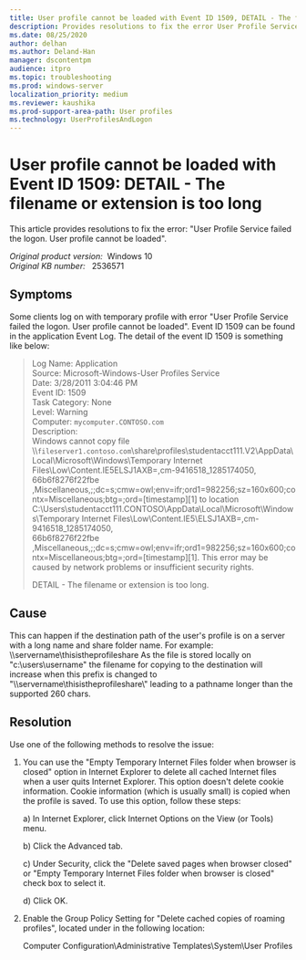```yaml
---
title: User profile cannot be loaded with Event ID 1509, DETAIL - The filename or extension is too long
description: Provides resolutions to fix the error User Profile Service failed the logon. User profile cannot be loaded.
ms.date: 08/25/2020
author: delhan
ms.author: Deland-Han
manager: dscontentpm
audience: itpro
ms.topic: troubleshooting
ms.prod: windows-server
localization_priority: medium
ms.reviewer: kaushika
ms.prod-support-area-path: User profiles
ms.technology: UserProfilesAndLogon
---
```

# User profile cannot be loaded with Event ID 1509: DETAIL - The filename or extension is too long

This article provides resolutions to fix the error: "User Profile Service failed the logon. User profile cannot be loaded".

_Original product version:_ &nbsp;Windows 10  
_Original KB number:_ &nbsp; 2536571

## Symptoms

Some clients log on with temporary profile with error "User Profile Service failed the logon. User profile cannot be loaded". Event ID 1509 can be found in the application Event Log. The detail of the event ID 1509 is something like below:

> Log Name: Application  
Source: Microsoft-Windows-User Profiles Service  
Date: 3/28/2011 3:04:46 PM  
Event ID: 1509  
Task Category: None  
Level: Warning  
Computer: `mycomputer.CONTOSO.com`  
Description:  
Windows cannot copy file  
\\\\`fileserver1.contoso.com`\share\profiles\studentacct111.V2\AppData\Local\Microsoft\Windows\Temporary Internet Files\Low\Content.IE5ELSJ1AXB\=,cm-9416518_1285174050,  
66b6f8276f22fbe  
,Miscellaneous,;;dc=s;cmw=owl;env=ifr;ord1=982256;sz=160x600;contx=Miscellaneous;btg=;ord=[timestamp][1] to location C:\Users\studentacct111.CONTOSO\AppData\Local\Microsoft\Windows\Temporary Internet  Files\Low\Content.IE5\ELSJ1AXB\=,cm-9416518_1285174050,  
66b6f8276f22fbe  
,Miscellaneous,;;dc=s;cmw=owl;env=ifr;ord1=982256;sz=160x600;contx=Miscellaneous;btg=;ord=[timestamp][1]. This error may be caused by network problems or insufficient security rights.  
>
> DETAIL - The filename or extension is too long.  

## Cause

This can happen if the destination path of the user's profile is on a server with a long name and share folder name. For example: \\\servername\thisistheprofileshare As the file is stored locally on "c:\users\username" the filename for copying to the destination will increase when this prefix is changed to "\\\servername\thisistheprofileshare\\" leading to a pathname longer than the supported 260 chars.

## Resolution

Use one of the following methods to resolve the issue:

1. You can use the "Empty Temporary Internet Files folder when browser is closed" option in Internet Explorer to delete all cached Internet files when a user quits Internet Explorer. This option doesn't delete cookie information. Cookie information (which is usually small) is copied when the profile is saved. To use this option, follow these steps:

    a) In Internet Explorer, click Internet Options on the View (or Tools) menu.

    b) Click the Advanced tab.

    c) Under Security, click the "Delete saved pages when browser closed" or "Empty Temporary Internet Files folder when browser is closed" check box to select it.

    d) Click OK.

2. Enable the Group Policy Setting for "Delete cached copies of roaming profiles", located under in the following location:

    Computer Configuration\Administrative Templates\System\User Profiles
